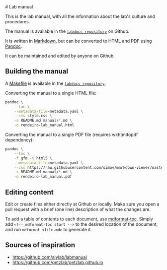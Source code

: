 <div style="page-break-after: always;"></div>
# Lab manual

This is the lab manual, with all the information about the lab's culture and procedures.

The manual is available in the [`labdocs repository`](https://github.com/rendeirolab/labdocs/tree/main/manual) on Github.

It is written in [Markdown](https://daringfireball.net/projects/markdown/), but can be converted to HTML and PDF using [Pandoc](https://pandoc.org/).

It can be maintained and edited by anyone on Github.

## Building the manual

A [Makefile](https://github.com/rendeirolab/labdocs/blob/main/manual/Makefile) is available in the [`labdocs repository`](https://github.com/rendeirolab/labdocs/tree/main/manual).

Converting the manual to a single HTML file:

```bash
pandoc \
    --toc \
    --metadata-file=metadata.yaml \
    --css style.css \
    -s README.md manual/*.md \
    -o rendeiro-lab_manual.html
```

Converting the manual to a single PDF file (requires wkhtmltopdf dependency):

```bash
pandoc \
    --toc \
    -f gfm -t html5 \
    --metadata-file=metadata.yaml \
    --css https://raw.githubusercontent.com/simov/markdown-viewer/master/themes/github.css \
    -s README.md manual/*.md \
    -o rendeiro-lab_manual.pdf
```

## Editing content

Edit or create files either directly at Github or locally. Make sure you open a pull request with a brief (one line) description of what the changes are.

To add a table of contents to each document, use [mdformat-toc](https://github.com/hukkin/mdformat-toc).
Simply add `<!-- mdformat-toc start -->` to the desired location of the document, and run `mdformat <file.md>` to generate it.

## Sources of inspiration

- https://github.com/alylab/labmanual
- https://github.com/getzlab/getzlab.github.io
